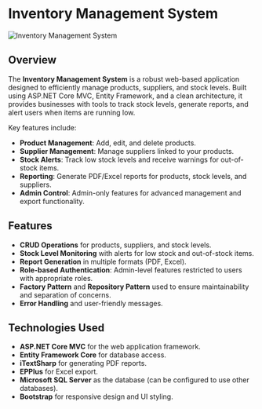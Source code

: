 # Inventory Management System

![Inventory Management System]([https://via.placeholder.com/728x90.png](https://encrypted-tbn0.gstatic.com/images?q=tbn:ANd9GcRUmu6jca7kDjsbfk3J43vcBYSSOpw22z7G1g&s))

## Overview

The **Inventory Management System** is a robust web-based application designed to efficiently manage products, suppliers, and stock levels. Built using ASP.NET Core MVC, Entity Framework, and a clean architecture, it provides businesses with tools to track stock levels, generate reports, and alert users when items are running low.

Key features include:

- **Product Management**: Add, edit, and delete products.
- **Supplier Management**: Manage suppliers linked to your products.
- **Stock Alerts**: Track low stock levels and receive warnings for out-of-stock items.
- **Reporting**: Generate PDF/Excel reports for products, stock levels, and suppliers.
- **Admin Control**: Admin-only features for advanced management and export functionality.
  
## Features

- **CRUD Operations** for products, suppliers, and stock levels.
- **Stock Level Monitoring** with alerts for low stock and out-of-stock items.
- **Report Generation** in multiple formats (PDF, Excel).
- **Role-based Authentication**: Admin-level features restricted to users with appropriate roles.
- **Factory Pattern** and **Repository Pattern** used to ensure maintainability and separation of concerns.
- **Error Handling** and user-friendly messages.
  
## Technologies Used

- **ASP.NET Core MVC** for the web application framework.
- **Entity Framework Core** for database access.
- **iTextSharp** for generating PDF reports.
- **EPPlus** for Excel export.
- **Microsoft SQL Server** as the database (can be configured to use other databases).
- **Bootstrap** for responsive design and UI styling.
